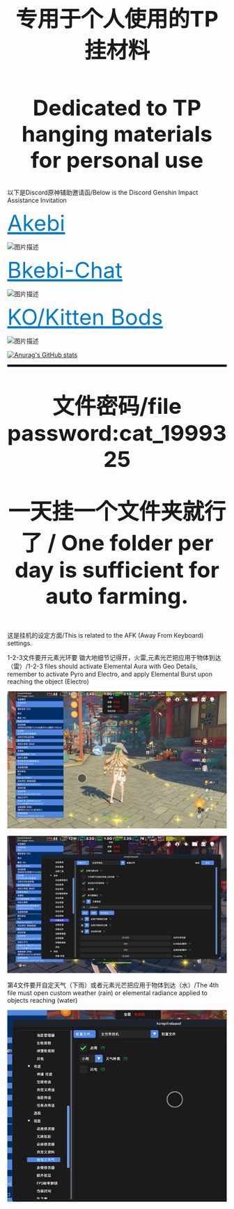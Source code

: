<h1 align="center" style="font-size:50px;">专用于个人使用的TP挂材料</h1>
<h1 align="center" style="font-size:50px;">Dedicated to TP hanging materials for personal use</h1>

以下是Discord原神辅助邀请函/Below is the Discord Genshin Impact Assistance Invitation

<a href="https://discord.gg/akebi" style="color: #007acc; font-size: 50px;">Akebi</a>

![图片描述](https://cdn.discordapp.com/banners/440536354544156683/b961b40aed1216e1c1b3c37be9c87dbd.webp?size=2048)

<a href="https://discord.com/invite/3hKJbQdC" style="color: #007acc; font-size: 50px;">Bkebi-Chat</a>

![图片描述](https://cdn.discordapp.com/icons/1026295403282436097/67b6a3ba3b4336be829fa7507dd459dd.webp?size=2048)

<a href="https://discord.gg/JjjDrBDv" style="color: #007acc; font-size: 50px;">KO/Kitten Bods</a>

![图片描述](https://cdn.discordapp.com/banners/1069057220802781265/a_bdbfc91cb28b9a028bab8e906f5ad68c.gif?size=2048)

[![Anurag's GitHub stats](https://github-readme-stats.vercel.app/api?username=kevinkong1999)](https://github.com/anuraghazra/github-readme-stats)

<hr style="height:5px; border:none; color:#000; background-color:#000;">

<p align="center" style="font-size: 50px;"><b>文件密码/file password:cat_1999325</b></p>


<p align="center" style="font-size: 50px;"><b>一天挂一个文件夹就行了 / One folder per day is sufficient for auto farming.</b></p>


这是挂机的设定方面/This is related to the AFK (Away From Keyboard) settings.

1-2-3文件要开元素光环要 锄大地细节记得开，火雷,元素光芒把应用于物体到达（雷）/1-2-3 files should activate Elemental Aura with Geo Details, remember to activate Pyro and Electro, and apply Elemental Burst upon reaching the object (Electro)

![图片描述](https://github.com/kevinkong1999/TP_Material/blob/main/%EF%BC%881%EF%BC%891-2-3%E6%96%87%E4%BB%B6%E8%A6%81%E5%BC%80%E5%85%83%E7%B4%A0%E5%85%89%E7%8E%AF.png)

![图片描述](https://github.com/kevinkong1999/TP_Material/blob/main/%EF%BC%882%EF%BC%89%E8%A6%81%E9%94%84%E5%A4%A7%E5%9C%B0%E5%A4%9A%E5%85%83%E7%B4%A0%E8%AE%B0%E5%BE%97%E5%BC%80%EF%BC%8C%E7%81%AB-%E9%9B%B7.png)

第4文件要开自定天气（下雨）或者元素光芒把应用于物体到达（水）/The 4th file must open custom weather (rain) or elemental radiance applied to objects reaching (water)

![图片描述](https://github.com/kevinkong1999/TP_Material/blob/main/%EF%BC%883%EF%BC%89%E7%AC%AC4%E6%96%87%E4%BB%B6%E8%A6%81%E5%BC%80%E8%87%AA%E5%AE%9A%E5%A4%A9%E6%B0%94%EF%BC%88%E4%B8%8B%E9%9B%A8%EF%BC%89%E6%88%96%E8%80%85%E5%85%83%E7%B4%A0%E5%85%89%E7%8E%AF%E6%8A%8A%E5%BA%94%E7%94%A8%E4%BA%8E%E7%89%A9%E4%BD%93%E5%88%87%E6%8D%A2%E5%88%B0%EF%BC%88%E6%B0%B4%EF%BC%89.png)




